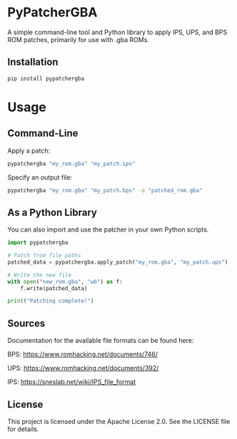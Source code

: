 # PyPatcherGBA

A simple command-line tool and Python library to apply IPS, UPS, and BPS ROM patches, primarily for use with .gba ROMs.



## Installation

```bash
pip install pypatchergba
```

# Usage
## Command-Line
Apply a patch:
```bash
pypatchergba "my_rom.gba" "my_patch.ips"
```
Specify an output file:
```bash
pypatchergba "my_rom.gba" "my_patch.bps" -o "patched_rom.gba"
```
## As a Python Library
You can also import and use the patcher in your own Python scripts.
```python
import pypatchergba

# Patch from file paths
patched_data = pypatchergba.apply_patch("my_rom.gba", "my_patch.ups")

# Write the new file
with open("new_rom.gba", "wb") as f:
    f.write(patched_data)

print("Patching complete!")
```

## Sources

Documentation for the available file formats can be found here:

BPS: https://www.romhacking.net/documents/746/

UPS: https://www.romhacking.net/documents/392/

IPS: https://sneslab.net/wiki/IPS_file_format

## License
This project is licensed under the Apache License 2.0. See the LICENSE file for details.
